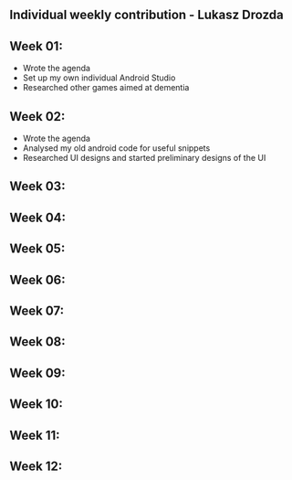 Individual weekly contribution - Lukasz Drozda
----------------------------------------------

## Week 01:
* Wrote the agenda
* Set up my own individual Android Studio
* Researched other games aimed at dementia

## Week 02:
* Wrote the agenda
* Analysed my old android code for useful snippets
* Researched UI designs and started preliminary designs of the UI

## Week 03:
## Week 04:
## Week 05:
## Week 06:
## Week 07:
## Week 08:
## Week 09:
## Week 10:
## Week 11:
## Week 12: